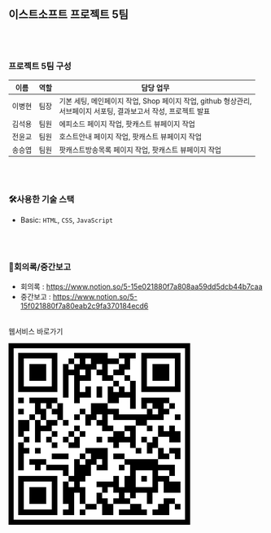 ## 이스트소프트 프로젝트 5팀
<br/><br/>

### 프로젝트 5팀 구성
| 이름  | 역할 | 담당 업무         |
| ----------- | --------- | ------------------ |
| 이병현  | 팀장 | 기본 세팅, 메인페이지 작업, Shop 페이지 작업, github 형상관리,<br> 서브페이지 서포팅, 결과보고서 작성, 프로젝트 발표 |
| 김석용  | 팀원 | 에피소드 페이지 작업, 팟캐스트 뷰페이지 작업 |
| 전윤교  | 팀원 | 호스트안내 페이지 작업, 팟캐스트 뷰페이지 작업 |
| 송승엽  | 팀원 | 팟캐스트방송목록 페이지 작업, 팟캐스트 뷰페이지 작업 |

<br/><br/>

### 🛠️사용한 기술 스택
- Basic: `HTML`, `CSS`, `JavaScript`
<!-- - Library:  `Swiper` -->
<br/><br/>


### 📅회의록/중간보고
- 회의록 : https://www.notion.so/5-15e021880f7a808aa59dd5dcb44b7caa
- 중간보고 : https://www.notion.so/5-15f021880f7a80eab2c9fa370184ecd6
<br/><br/>


웹서비스 바로가기<br>

<img src="./img/qr.png">